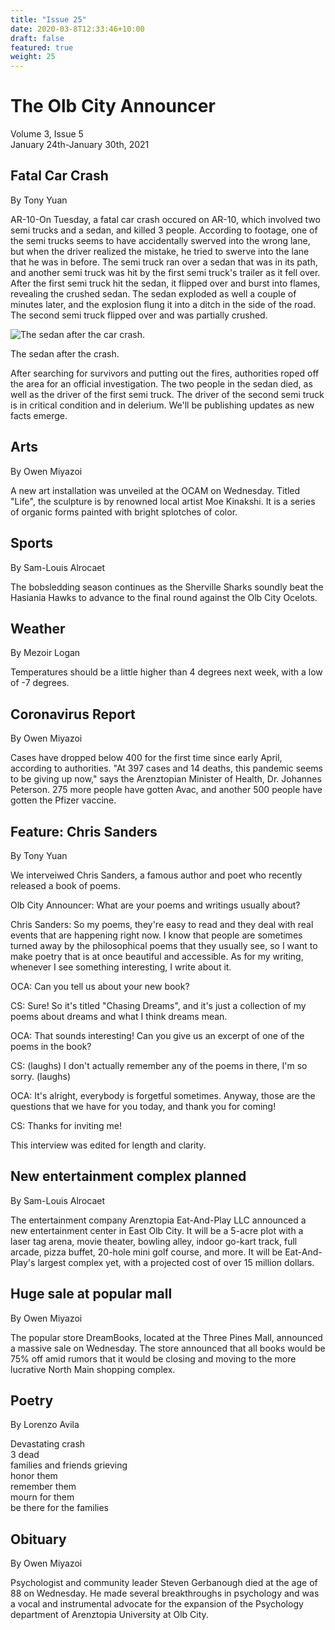 ```yaml
---
title: "Issue 25"
date: 2020-03-8T12:33:46+10:00
draft: false
featured: true
weight: 25
---
```


# The Olb City Announcer
Volume 3, Issue 5    
January 24th-January 30th, 2021

## Fatal Car Crash
By Tony Yuan

AR-10-On Tuesday, a fatal car crash occured on AR-10, which involved two semi trucks and a sedan, and killed 3 people. According to footage, one of the semi trucks seems to have accidentally swerved into the wrong lane, but when the driver realized the mistake, he tried to swerve into the lane that he was in before. The semi truck ran over a sedan that was in its path, and another semi truck was hit by the first semi truck's  trailer as it fell over. After the first semi truck hit the sedan, it flipped over and burst into flames, revealing the crushed sedan. The sedan exploded as well a couple of minutes later, and the explosion flung it into a ditch in the side of the road. The second semi truck flipped over and was partially crushed.

![The sedan after the car crash.](https://docs.google.com/drawings/d/e/2PACX-1vT4EGGvdDnPfHalKvpeNHoTMof9rMUw_7qYVlzCjiUQBWY81iWChK16eaVtIHuUsqq3YvBDeajTt5i9/pub?w=960&h=720)

The sedan after the crash.

After searching for survivors and putting out the fires, authorities roped off the area for an official investigation. The two people in the sedan died, as well as the driver of the first semi truck. The driver of the second semi truck is in critical condition and in delerium. We'll be publishing updates as new facts emerge.

## Arts
By Owen Miyazoi

A new art installation was unveiled at the OCAM on Wednesday. Titled "Life", the sculpture is by renowned local artist Moe Kinakshi. It is a series of organic forms painted with bright splotches of color. 

## Sports
By Sam-Louis Alrocaet

The bobsledding season continues as the Sherville Sharks soundly beat the Hasiania Hawks to advance to the final round against the Olb City Ocelots.

## Weather
By Mezoir Logan

Temperatures should be a little higher than 4 degrees next week, with a low of -7 degrees. 

## Coronavirus Report
By Owen Miyazoi

Cases have dropped below 400 for the first time since early April, according to authorities. "At 397 cases and 14 deaths, this pandemic seems to be giving up now," says the Arenztopian Minister of Health, Dr. Johannes Peterson. 275 more people have gotten Avac, and another 500 people have gotten the Pfizer vaccine.

## Feature: Chris Sanders
By Tony Yuan

We interveiwed Chris Sanders, a famous author and poet who recently released a book of poems.

Olb City Announcer: What are your poems and writings usually about?

Chris Sanders: So my poems, they're easy to read and they deal with real events that are happening right now. I know that people are sometimes turned away by the philosophical poems that they usually see, so I want to make poetry that is at once beautiful and accessible. As for my writing, whenever I see something interesting, I write about it.

OCA: Can you tell us about your new book?

CS: Sure! So it's titled "Chasing Dreams", and it's just a collection of my poems about dreams and what I think dreams mean.

OCA: That sounds interesting! Can you give us an excerpt of one of the poems in the book?

CS: (laughs) I don't actually remember any of the poems in there, I'm so sorry. (laughs)

OCA: It's alright, everybody is forgetful sometimes. Anyway, those are the questions that we have for you today, and thank you for coming!

CS: Thanks for inviting me!

This interview was edited for length and clarity.

## New entertainment complex planned
By Sam-Louis Alrocaet

The entertainment company Arenztopia Eat-And-Play LLC announced a new entertainment center in East Olb City. It will be a 5-acre plot with a laser tag arena, movie theater, bowling alley, indoor go-kart track, full arcade, pizza buffet, 20-hole mini golf course, and more. It will be Eat-And-Play's largest complex yet, with a projected cost of over 15 million dollars.

## Huge sale at popular mall
By Owen Miyazoi

The popular store DreamBooks, located at the Three Pines Mall, announced a massive sale on Wednesday. The store announced that all books would be 75% off amid rumors that it would be closing and moving to the more lucrative North Main shopping complex. 

## Poetry
By Lorenzo Avila

Devastating crash    
3 dead    
families and friends grieving    
honor them    
remember them    
mourn for them    
be there for the families    

## Obituary
By Owen Miyazoi

Psychologist and community leader Steven Gerbanough died at the age of 88 on Wednesday. He made several breakthroughs in psychology and was a vocal and instrumental advocate for the expansion of the Psychology department of Arenztopia University at Olb City.
